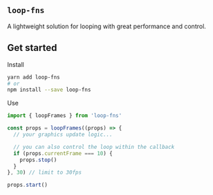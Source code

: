 ## `loop-fns`

A lightweight solution for looping with great performance and control.

## Get started

Install

```bash
yarn add loop-fns
# or
npm install --save loop-fns
```

Use

```typescript
import { loopFrames } from 'loop-fns'

const props = loopFrames((props) => {
  // your graphics update logic...

  // you can also control the loop within the callback
  if (props.currentFrame === 10) {
    props.stop()
  }
}, 30) // limit to 30fps

props.start()
```

<!-- [Examples](https://github.com/skulptur/loop-fns/tree/master/example) -->
